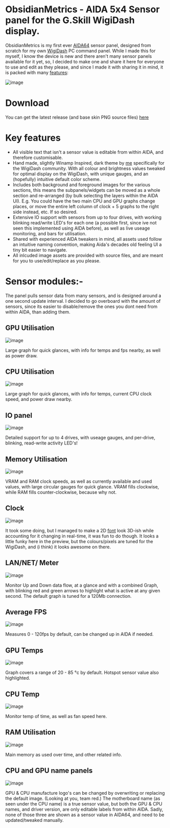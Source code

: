 # ObsidianMetrics  - AIDA 5x4 Sensor panel for the G.Skill WigiDash display.

ObsidianMetrics is my first ever [AIDA64](https://www.aida64.com/products) sensor panel, designed from scratch for my own [WigiDash](https://www.gskill.com/product/412/415/1702982997/WigiDash) PC command panel. While I made this for myself, I know the device is new and there aren't many sensor panels available for it yet, so, I decided to make one and share it here for everyone to use and edit as they please, and since I made it with sharing it in mind, it is packed with many [features](https://github.com/Infinite-Patience/Aida64-Panels/blob/main/README.md#key-features):

![image](https://github.com/Infinite-Patience/Aida64-Panels/assets/157330778/f34022c0-26e5-4f9f-bb1e-e3acbdfda9fa)


# Download 

You can get the latest release (and base skin PNG source files) [here](https://github.com/Sensor-Panels/WigiDash/releases/tag/ObsidianMetrics-v1)


# Key features

- All visible text that isn't a sensor value is editable from within AIDA, and therefore customisable.
- Hand made, slightly Winamp Inspired, dark theme by [me](https://www.deviantart.com/hameed) specifically for the WigiDash community. With all colour and brightness values tweaked for optimal display on the WigiDash, with unique gauges, and an (hopefully) intuitive default color scheme.
- Includes both background and foreground images for the various sections, this means the subpanels/widgets can be moved as a whole section and re-arranged (by bulk selecting the layers within the AIDA UI). E.g. You could have the two main CPU and GPU graphs change places, or move the entire left column of clock + 5 graphs to the right side instead, etc. If so desired.
- Extensive IO support with sensors from up to four drives, with working blinking read/write LED's for each one (a possible first, since ive not seen this implemented using AIDA before), as well as live useage monitoring, and bars for utilisation.
- Shared with experienced AIDA tweakers in mind, all assets used follow an intuitive naming convention, making Aida's decades old feeling UI a tiny bit easier to navigate.
- All inlcuded image assets are provided with source files, and are meant for you to use/edit/replace as you please. 

# Sensor modules:-
The panel pulls sensor data from many sensors, and is designed around a one second update interval. I decided to go overboard with the amount of sensors, since its easier to disable/remove the ones you dont need from within AIDA, than adding them.

## GPU Utilisation

![image](https://github.com/Infinite-Patience/AIDA64-Panels/assets/157330778/65511fc7-3f11-4704-9e5a-39650250e9ed)

Large graph for quick glances, with info for temps and fps nearby, as well as power draw.


## CPU Utilisation

![image](https://github.com/Infinite-Patience/AIDA64-Panels/assets/157330778/c8fb7411-893a-4b52-97ea-ba6a8de89af9)

Large graph for quick glances, with info for temps, current CPU clock speed, and power draw nearby.

## IO panel

![image](https://github.com/Infinite-Patience/AIDA64-Panels/assets/157330778/1306278a-7497-471f-b6ef-cd00cb5539c1)


Detailed support for up to 4 drives, with useage gauges, and per-drive, blinking, read-write activity LED's!

## Memory Utilisation

![image](https://github.com/Infinite-Patience/AIDA64-Panels/assets/157330778/1b512826-2d8e-4128-b0a1-4116aba0d4c8)

VRAM and RAM clock speeds, as well as currently available and used values, with large circular gauges for quick glance.
VRAM fills clockwise, while RAM fills counter-clockwise, because why not.

## Clock

![image](https://github.com/Infinite-Patience/AIDA64-Panels/assets/157330778/ecf8d01f-afea-42cd-90d7-36bb20e4fc98)

It took some doing, but I managed to make a 2D [font](https://www.dafont.com/digital-7.font) look 3D-ish while accounting for it changing in real-time, it was fun to do though. 
It looks a little funky here in the preview, but the colours/pixels are tuned for the WigiDash, and (i think) it looks awesome on there.


## LAN/NET/ Meter

![image](https://github.com/Infinite-Patience/AIDA64-Panels/assets/157330778/0e50b8c1-c596-4f5a-b75a-966009b3b134)

Monitor Up and Down data flow, at a glance and with a combined Graph, with blinking red and green arrows to highlight what is active at any given second.
The default graph is tuned for a 120Mb connection.

## Average FPS

![image](https://github.com/Infinite-Patience/AIDA64-Panels/assets/157330778/deb9a20a-61b5-45c9-b988-38d588a3687b)

Measures 0 - 120fps by default, can be changed up in AIDA if needed.


## GPU Temps

![image](https://github.com/Infinite-Patience/AIDA64-Panels/assets/157330778/5a578cdd-8113-4d64-98c3-31bead58da4f)

Graph covers a range of 20 - 85 °c by default. Hotspot sensor value also highlighted.


## CPU Temp

![image](https://github.com/Infinite-Patience/AIDA64-Panels/assets/157330778/b9b1a19a-0488-441f-ac1a-8d6e715a6907)

Monitor temp of time, as well as fan speed here.


## RAM Utilisation

![image](https://github.com/Infinite-Patience/AIDA64-Panels/assets/157330778/3baf7d52-6ae7-4290-ab7a-76f3780a2f43)

Main memory as used over time, and other related info.


## CPU and GPU name panels

![image](https://github.com/Infinite-Patience/AIDA64-Panels/assets/157330778/6b206993-b5bf-456a-aad3-59e23853414b)

GPU & CPU manufacture logo's can be changed by overwriting or replacing the default image. (Looking at you, team red.)
The motherboard name (as seen under the CPU name) is a true sensor value, but both the GPU & CPU names, and driver version, are only editable labels from within AIDA.
Sadly, none of those three are shown as a sensor value in AIDA64, and need to be updated/tweaked manually.



